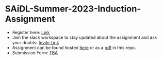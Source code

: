 # SAiDL-Summer-2023-Induction-Assignment

-   Register here: [Link](https://forms.gle/uQAxz29tuRqhmjGj6)
-   Join the slack workspace to stay updated about the assignment and ask your doubts: [Invite Link](https://join.slack.com/t/saidl/shared_invite/zt-1rouauzsl-n_lhu3Y95ErkRLWpgZVx9A)
-   Assignment can be found hosted [here](https://docs.google.com/document/d/e/2PACX-1vT7Q-Eo4kCJPxgrb50c1HfTkLy2uFlgbO6y3iOhYWxo3VTmZyIbPlt-69WxCrl_MWx3Zyt4HsqHNlco/pub) or as a [pdf]() in this repo.
-   Submission Form: [TBA]()
